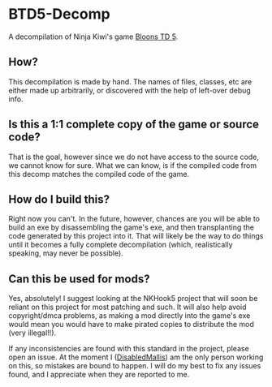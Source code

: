 # BTD5-Decomp
A decompilation of Ninja Kiwi's game [Bloons TD 5](https://store.steampowered.com/app/306020/Bloons_TD_5/).

## How?
This decompilation is made by hand. The names of files, classes, etc are either made up arbitrarily, or discovered with the help of left-over debug info.

## Is this a 1:1 complete copy of the game or source code?
That is the goal, however since we do not have access to the source code, we cannot know for sure. What we can know, is if the compiled code from this decomp matches the compiled code of the game.

## How do I build this?
Right now you can't. In the future, however, chances are you will be able to build an exe by disassembling the game's exe, and then transplanting the code generated by this project into it. That will likely be the way to do things until it becomes a fully complete decompilation (which, realistically speaking, may never be possible).

## Can this be used for mods?
Yes, absolutely! I suggest looking at the NKHook5 project that will soon be reliant on this project for most patching and such. It will also help avoid copyright/dmca problems, as making a mod directly into the game's exe would mean you would have to make pirated copies to distribute the mod (very illegal!!).

If any inconsistencies are found with this standard in the project, please open an issue. At the moment I ([DisabledMallis](https://github.com/DisabledMallis)) am the only person working on this, so mistakes are bound to happen. I will do my best to fix any issues found, and I appreciate when they are reported to me.
